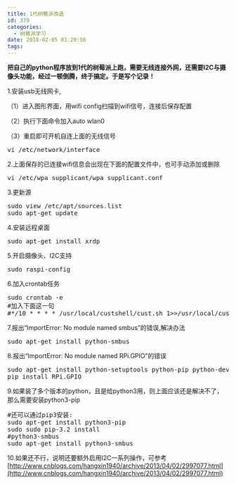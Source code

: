 ```yaml
---
title: 1代树莓派改造
id: 379
categories:
  - 树莓派学习
date: 2018-02-05 01:29:56
tags:
---
```


**把自己的python程序放到1代的树莓派上跑，需要无线连接外网，还需要I2C与摄像头功能，经过一顿倒腾，终于搞定。于是写个记录！** 

1.安装usb无线网卡,

（1）进入图形界面，用wifi config扫描到wifi信号，连接后保存配置

（2）执行下面命令加入auto wlan0

（3）重启即可开机自连上面的无线信号

<pre class="prettyprint lang-js">vi /etc/network/interface</pre>

2.上面保存的已连接wifi信息会出现在下面的配置文件中，也可手动添加或删除

<pre class="prettyprint lang-js">vi /etc/wpa_supplicant/wpa_supplicant.conf</pre>

3.更新源

<pre class="prettyprint lang-js">sudo view /etc/apt/sources.list
sudo apt-get update</pre>

4.安装远程桌面
<pre class="prettyprint lang-js">sudo apt-get install xrdp</pre>

5.开启摄像头、I2C支持

<pre class="prettyprint lang-js">sudo raspi-config</pre>

6.加入crontab任务

<pre class="prettyprint lang-js">sudo crontab -e 
#加入下面这一句
#*/10 * * * * /usr/local/custshell/cust.sh 1&gt;&gt;/usr/local/custshell/log.txt &amp;</pre>

7.报出“ImportError: No module named smbus”的错误,解决办法 

<pre class="prettyprint lang-js">sudo apt-get install python-smbus </pre>

8.报出“ImportError: No module named RPi.GPIO”的错误
 

<pre class="prettyprint lang-js">sudo apt-get install python-setuptools python-pip python-dev
pip install RPi.GPIO</pre>

9.如果装了多个版本的python，且是给python3用，则上面应该还是解决不了，那么需要安装python3-pip

<pre class="prettyprint lang-js">#还可以通过pip3安装: 
sudo apt-get install python3-pip 
sudo sudo pip-3.2 install
#python3-smbus
sudo apt-get install python3-smbus</pre>

10.如果还不行，说明还要额外启用I2C一系列操作，可参考[http://www.cnblogs.com/hangxin1940/archive/2013/04/02/2997077.html](http://www.cnblogs.com/hangxin1940/archive/2013/04/02/2997077.html)
 